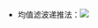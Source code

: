 - 均值滤波递推法：![](C:\Users\hammer\AppData\Roaming\Typora\typora-user-images\image-20201130095520076.png)

